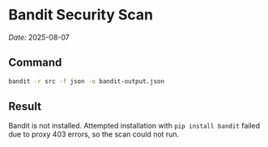 # Bandit Security Scan

*Date:* 2025-08-07

## Command
```bash
bandit -r src -f json -o bandit-output.json
```

## Result
Bandit is not installed. Attempted installation with `pip install bandit` failed due to proxy 403 errors, so the scan could not run.
